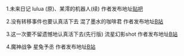 1.未来日记   lulua (原)、某澪的机器人(续)  作者发布地址[贴吧](https://tieba.baidu.com/p/7518637830)  

2.没有转移事件也要认真活下去   混了墨水的咖啡君  作者发布地址[B站](https://www.bilibili.com/read/cv10363720)  

3.这一次要不留遗憾地认真活下去(先行版)   流星幻影shot  作者发布地址[B站](https://space.bilibili.com/19072138)  

4.魔神战争   星兔予丞  作者发布地址[B站](https://www.bilibili.com/read/readlist/rl441031)  
